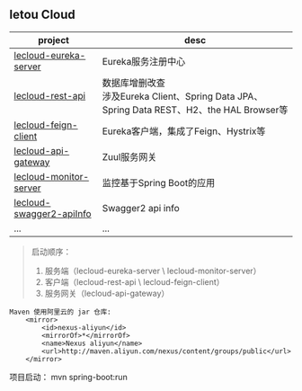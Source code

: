 ## letou Cloud    

|project|desc|  
|---|---|   
|[lecloud-eureka-server](lecloud-eureka-server/README.md)|Eureka服务注册中心|  
|[lecloud-rest-api](lecloud-rest-api/README.md)|数据库增删改查<br>涉及Eureka Client、Spring Data JPA、Spring Data REST、H2、the HAL Browser等|  
|[lecloud-feign-client](lecloud-feign-client/README.md)|Eureka客户端，集成了Feign、Hystrix等|  
|[lecloud-api-gateway](lecloud-api-gateway/README.md)|Zuul服务网关|  
|[lecloud-monitor-server](lecloud-monitor-server/README.md)|监控基于Spring Boot的应用| 
|[lecloud-swagger2-apiInfo](lecloud-swagger2-apiInfo/README.md)|Swagger2 api info|  
|...|...|  

> 启动顺序：  
> 1. 服务端（lecloud-eureka-server \ lecloud-monitor-server）  
> 2. 客户端（lecloud-rest-api \ lecloud-feign-client）  
> 3. 服务网关（lecloud-api-gateway）  

``` 
Maven 使用阿里云的 jar 仓库:
    <mirror>
        <id>nexus-aliyun</id>
        <mirrorOf>*</mirrorOf>
        <name>Nexus aliyun</name>
        <url>http://maven.aliyun.com/nexus/content/groups/public</url>
    </mirror>
``` 
项目启动：
mvn spring-boot:run


